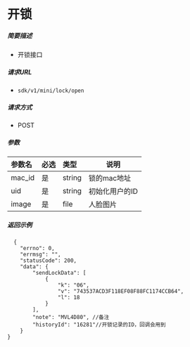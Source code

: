 # 开锁

    
##### 简要描述

- 开锁接口

##### 请求URL
- ` sdk/v1/mini/lock/open `
  
##### 请求方式
- POST 

##### 参数

|参数名|必选|类型|说明|
|:----    |:---|:----- |-----   |
|mac_id |是  |string |锁的mac地址   |
|uid |是  |string | 初始化用户的ID    |
|image     |是  |file | 人脸图片    |

##### 返回示例 

``` 
  {
    "errno": 0,
    "errmsg": "",
    "statusCode": 200,
    "data": {
        "sendLockData": [
            {
                "k": "06",
                "v": "743537ACD3F118EF08F88FC1174CCB64",
                "l": 18
            }
        ],
        "note": "MVL4D80", //备注
        "historyId": "16281"//开锁记录的ID，回调会用到
    }
}
```
